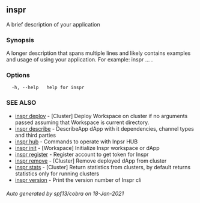 ## inspr

A brief description of your application

### Synopsis

A longer description that spans multiple lines and likely contains
examples and usage of using your application. For example:
inspr ... .

### Options

```
  -h, --help   help for inspr
```

### SEE ALSO

* [inspr deploy](inspr_deploy.md)	 - [Cluster] Deploy Workspace on cluster if no arguments passed assuming that Workspace is current directory.
* [inspr describe](inspr_describe.md)	 - DescribeApp dApp with it dependencies, channel types and third parties
* [inspr hub](inspr_hub.md)	 - Commands to operate with Inpsr HUB
* [inspr init](inspr_init.md)	 - [Workspace] Initialize Inspr workspace or dApp
* [inspr register](inspr_register.md)	 - Register account to get token for Inspr
* [inspr remove](inspr_remove.md)	 - [Cluster] Remove deployed dApp from cluster
* [inspr stats](inspr_stats.md)	 - [Cluster] Return statistics from clusters, by default returns statistics only for running clusters
* [inspr version](inspr_version.md)	 - Print the version number of Inspr cli

###### Auto generated by spf13/cobra on 18-Jan-2021
